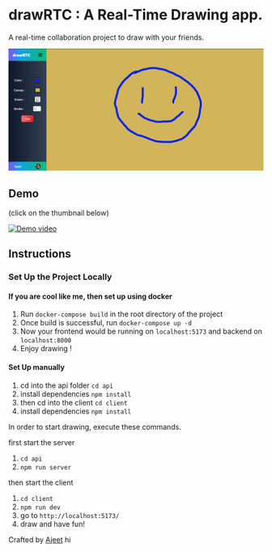# drawRTC : A Real-Time Drawing app.

A real-time collaboration project to draw with your friends.

![](./drawRTC.png)

## Demo
(click on the thumbnail below)

[![Demo video](https://img.youtube.com/vi/74T8SncLnE8/maxresdefault.jpg)](https://youtu.be/74T8SncLnE8?si=T-uwfenkqrkfhn9q?autoplay=1)

## Instructions

### Set Up the Project Locally

#### If you are cool like me, then set up using docker

1. Run `docker-compose build` in the root directory of the project
2. Once build is successful, run `docker-compose up -d`
3. Now your frontend would be running on `localhost:5173` and backend on `localhost:8000`
4. Enjoy drawing !

#### Set Up manually

1. cd into the api folder `cd api`
2. install dependencies `npm install`
3. then cd into the client `cd client`
4. install dependencies `npm install`

In order to start drawing, execute these commands.

first start the server

1. `cd api`
2. `npm run server`

then start the client

1. `cd client`
2. `npm run dev`
3. go to `http://localhost:5173/`
4. draw and have fun!

Crafted by [Ajeet](https://x.com/ajeetonx) hi
